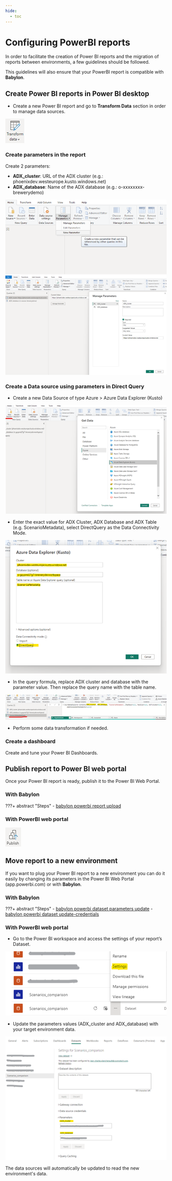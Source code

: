 ```yaml
---
hide:
  - toc
---
```

# Configuring PowerBI reports

In order to facilitate the creation of Power BI reports and the migration of reports between environments, a few guidelines should be followed.

This guidelines will also ensure that your PowerBI report is compatible with **Babylon**.

## Create Power BI reports in Power BI desktop
- Create a new Power BI report and go to **Transform Data** section in order to manage data sources.

![Screenshot of transform data](../assets/pbi_step_1.png)

### Create parameters in the report

Create 2 parameters:

- **ADX_cluster**: URL of the ADX cluster (e.g.: phoenixdev.westeurope.kusto.windows.net)
- **ADX_database**: Name of the ADX database (e.g.: o-xxxxxxxx-brewerydemo)

![Screenshot of adding powerBI parameters](../assets/pbi_step_2a.png)
![Screenshot of adding powerBI parameters](../assets/pbi_step_2b.png)

### Create a Data source using parameters in Direct Query
- Create a new Data Source of type Azure > Azure Data Explorer (Kusto)

![Screenshot of adding powerBI parameters](../assets/pbi_step_3a.png)

- Enter the exact value for ADX Cluster, ADX Database and ADX Table (e.g. ScenarioMetadata), select DirectQuery as the Data Connectivity Mode.

![Screenshot of entering powerBI parameters](../assets/pbi_step_3b.png)

- In the query formula, replace ADX cluster and database with the parameter value. Then replace the query name with the table name.

![Screenshot of entering powerBI parameters](../assets/pbi_step_3c.png)

- Perform some data transformation if needed.

### Create a dashboard
Create and tune your Power BI Dashboards.

## Publish report to Power BI web portal

Once your Power BI report is ready, publish it to the Power BI Web Portal.

### With Babylon
???+ abstract "Steps"
    - [babylon powerbi report upload](https://cosmo-tech.github.io/Babylon/2.0.0/cli/#upload_2)

### With PowerBI web portal

![Screenshot of entering powerBI parameters](../assets/pbi_step_4a.png)

## Move report to a new environment

If you want to plug your Power BI report to a new environment you can do it easily by changing its parameters in the Power BI Web Portal (app.powerbi.com) or with **Babylon**.

### With Babylon

???+ abstract "Steps"
    - [babylon powerbi dataset parameters update](https://cosmo-tech.github.io/Babylon/2.0.0/cli/#update_8)
    - [babylon powerbi dataset update-credentials](https://cosmo-tech.github.io/Babylon/2.0.0/cli/#update-credentials)

### With PowerBI web portal

- Go to the Power BI workspace and access the settings of your report’s Dataset.

![Screenshot of entering powerBI parameters](../assets/pbi_step_4b.png)

- Update the parameters values (ADX_cluster and ADX_database) with your target environment data. 

![Screenshot of entering powerBI parameters](../assets/pbi_step_4c.png)

The data sources will automatically be updated to read the new environment's data. 